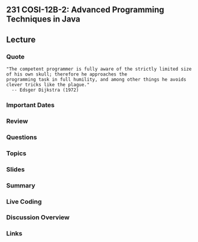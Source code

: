## 231 COSI-12B-2: Advanced Programming Techniques in Java

## Lecture

### Quote

```text
"The competent programmer is fully aware of the strictly limited size of his own skull; therefore he approaches the 
programming task in full humility, and among other things he avoids clever tricks like the plague."
  -- Edsger Dijkstra (1972) 
```

### Important Dates


### Review


### Questions


### Topics


### Slides


### Summary


### Live Coding


### Discussion Overview


### Links
